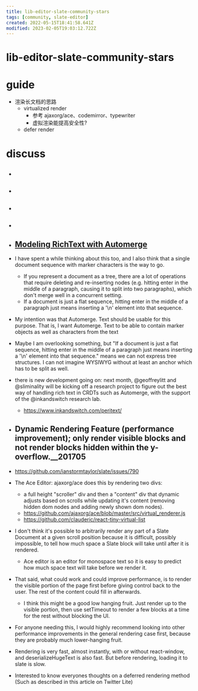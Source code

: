 ```yaml
---
title: lib-editor-slate-community-stars
tags: [community, slate-editor]
created: 2022-05-15T18:41:58.641Z
modified: 2023-02-05T19:03:12.722Z
---
```


# lib-editor-slate-community-stars

# guide

- 渲染长文档的思路
  - virtualized render
    - 参考 ajaxorg/ace、codemirror、typewriter
    - 虚拟渲染能提高安全性?
  - defer render
# discuss
- ## 

- ## 

- ## 

- ## 

- ## [Modeling RichText with Automerge](https://github.com/automerge/automerge/issues/193)
- I have spent a while thinking about this too, and I also think that a single document sequence with marker characters is the way to go. 
  - If you represent a document as a tree, there are a lot of operations that require deleting and re-inserting nodes (e.g. hitting enter in the middle of a paragraph, causing it to split into two paragraphs), which don't merge well in a concurrent setting. 
  - If a document is just a flat sequence, hitting enter in the middle of a paragraph just means inserting a '\n' element into that sequence.
- My intention was that Automerge. Text should be usable for this purpose. That is, I want Automerge. Text to be able to contain marker objects as well as characters from the text
- Maybe I am overlooking something, but "If a document is just a flat sequence, hitting enter in the middle of a paragraph just means inserting a '\n' element into that sequence." means we can not express tree structures. I can not imagine WYSIWYG without at least an anchor which has to be split as well.

- there is new development going on: next month, @geoffreylitt and @sliminality will be kicking off a research project to figure out the best way of handling rich text in CRDTs such as Automerge, with the support of the @inkandswitch research lab. 
  - https://www.inkandswitch.com/peritext/

- ## Dynamic Rendering Feature (performance improvement); only render visible blocks and not render blocks hidden within the y-overflow.__201705
- https://github.com/ianstormtaylor/slate/issues/790
- The Ace Editor: ajaxorg/ace does this by rendering two divs: 
  - a full height "scroller" div and then a "content" div that dynamic adjusts based on scrolls while updating it's content (removing hidden dom nodes and adding newly shown dom nodes).
  - https://github.com/ajaxorg/ace/blob/master/src/virtual_renderer.js
  - https://github.com/clauderic/react-tiny-virtual-list

- I don't think it's possible to arbitrarily render any part of a Slate Document at a given scroll position because it is difficult, possibly impossible, to tell how much space a Slate block will take until after it is rendered. 
  - Ace editor is an editor for monospace text so it is easy to predict how much space text will take before we render it.
- That said, what could work and could improve performance, is to render the visible portion of the page first before giving control back to the user. The rest of the content could fill in afterwards.
  - I think this might be a good low hanging fruit. Just render up to the visible portion, then use setTimeout to render a few blocks at a time for the rest without blocking the UI.

- For anyone needing this, I would highly recommend looking into other performance improvements in the general rendering case first, because they are probably much lower-hanging fruit.

- Rendering is very fast, almost instantly, with or without react-window, and deserializeHugeText is also fast. But before rendering, loading it to slate is slow.

- Interested to know everyones thoughts on a deferred rendering method (Such as described in this article on Twitter Lite)
